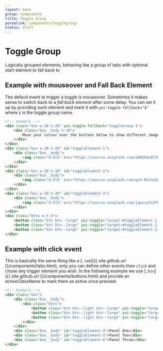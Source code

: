 ```yaml
---
layout: base
group: components
title: Toggle Group
permalink: components/togglegroup
status: draft
---
```


# Toggle Group

<p class="intro">Logically grouped elements, behaving like a group of tabs with optional start element to fall back to</p>

## Example with mouseover and Fall Back Element

The default event to trigger a toggle is mouseover. Sometimes it makes sense to switch back to a *fall back element* after some delay. You can set it up by providing such element and mark it with `yoi-toggle-fallback="$"` where `$` is the toggle group name.

```html
<!-- example -->
<div class="box w-20 h-20" yoi-toggle-fallback="toggleGroup-1">
    <div class="box__body h-10">
        Move your cursor over the buttons below to show different images.
    </div>
</div>
<div class="box w-20 h-20" id="toggleElement-1">
    <div class="box__body">
        <img class="d-blk" src="https://source.unsplash.com/o0RZkkL072U/180x180" />
    </div>
</div>
<div class="box w-20 h-20" id="toggleElement-2">
    <div class="box__body">
        <img class="d-blk" src="https://source.unsplash.com/gsh-RsCnLKQ/180x180" />
    </div>
</div>
<div class="box w-20 h-20" id="toggleElement-3">
    <div class="box__body">
        <img class="d-blk" src="https://source.unsplash.com/jqvxcyVx2YE/180x180" />
    </div>
</div>
<div class="btns m-t-4">
    <button class="btn btn--large" yoi-toggle="target:#toggleElement-1; group:toggleGroup-1;">1</button>
    <button class="btn btn--large" yoi-toggle="target:#toggleElement-2; group:toggleGroup-1;">2</button>
    <button class="btn btn--large" yoi-toggle="target:#toggleElement-3; group:toggleGroup-1;">3</button>
</div>
```

## Example with click event

This is basically the same thing like a [`.tab`]({{ site.github.url }}/components/tabs.html), only you can define other events then `click` and chose any trigger element you wish. In the following example we use [`.btn`]({{ site.github.url }}/components/buttons.html) and provide an *activeClassName* to mark them as active once pressed.

```html
<!-- example -->
<div class="box">
    <div class="box__body">
        <div class="btns">
            <button class="btn btn--light btn--large" yoi-toggle="target:#toggleElement-4; group:toggleGroup-2; event:click; activeClassName:is--active;">Panel One</button>
            <button class="btn btn--light btn--large" yoi-toggle="target:#toggleElement-5; group:toggleGroup-2; event:click; activeClassName:is--active;">Panel Two</button>
            <button class="btn btn--light btn--large" yoi-toggle="target:#toggleElement-6; group:toggleGroup-2; event:click; activeClassName:is--active;">Panel Three</button>
        </div>
    </div>
    <div class="box__body" id="toggleElement-4">Panel One</div>
    <div class="box__body" id="toggleElement-5">Panel Two</div>
    <div class="box__body" id="toggleElement-6">Panel Three</div>
</div>
```
